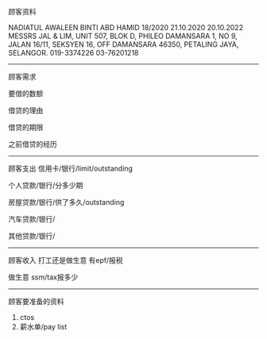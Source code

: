 顾客资料

NADIATUL AWALEEN BINTI ABD HAMID 18/2020 21.10.2020 20.10.2022 MESSRS JAL & LIM, UNIT 507, BLOK D, PHILEO DAMANSARA 1, NO 9, JALAN 16/11, SEKSYEN 16, OFF DAMANSARA 46350, PETALING JAYA, SELANGOR. 019-3374226 03-76201218

-----------------
顾客需求


要借的数额

借贷的理由

借贷的期限

之前借贷的经历


--------------
顾客支出
信用卡/银行/limit/outstanding


个人贷款/银行/分多少期

房屋贷款/银行/供了多久/outstanding

汽车贷款/银行/


其他贷款/银行/

-----------
顾客收入
打工还是做生意
有epf/报税

做生意 ssm/tax报多少

-------
顾客要准备的资料
1. ctos
2. 薪水单/pay list




